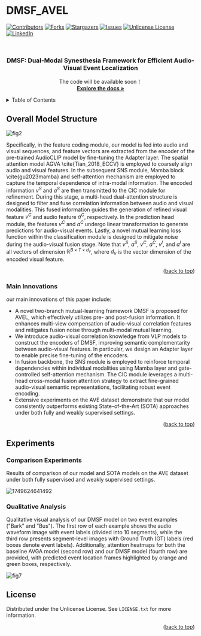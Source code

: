 # DMSF_AVEL

<!-- Improved compatibility of back to top link: See: https://github.com/Supersunn/DMSF_AVEL/pull/73 -->
<a id="readme-top"></a>
<!--



<!-- PROJECT SHIELDS -->
<!--
*** I'm using markdown "reference style" links for readability.
*** Reference links are enclosed in brackets [ ] instead of parentheses ( ).
*** See the bottom of this document for the declaration of the reference variables
*** for contributors-url, forks-url, etc. This is an optional, concise syntax you may use.
*** https://www.markdownguide.org/basic-syntax/#reference-style-links
-->
[![Contributors][contributors-shield]][contributors-url]
[![Forks][forks-shield]][forks-url]
[![Stargazers][stars-shield]][stars-url]
[![Issues][issues-shield]][issues-url]
[![Unlicense License][license-shield]][license-url]
[![LinkedIn][linkedin-shield]][linkedin-url]



<!-- PROJECT LOGO -->
<br />
  <h3 align="center">DMSF: Dual-Modal Synesthesia Framework for Efficient Audio-Visual Event Localization</h3>

  <p align="center">
    The code will be available soon！
    <br />
    <a href="https://github.com/Supersunn/DMSF_AVEL"><strong>Explore the docs »</strong></a>
    <br />
  </p>
</div>



<!-- TABLE OF CONTENTS -->
<details>
  <summary>Table of Contents</summary>
  <ol>
    <li>
      <a href="#Overall Model Structure">About The Project</a>
      <ul>
        <li><a href="#Main Innovations">Built With</a></li>
      </ul>
    </li>
    
    <li>
      <a href="#Experiments">About The Project</a>
      <ul>
        <li><a href="#Comparison Experiments">Built With</a></li>
      </ul>
      <ul>
        <li><a href="#Qualitative Analysis">Built With</a></li>
      </ul>
    </li>

    <li><a href="#license">License</a></li>

  </ol>
</details>



<!-- Overall Model Structure -->
## Overall Model Structure

![fig2](https://github.com/user-attachments/assets/2858d1c9-db0d-4f4f-a5a2-bed23081a51f)

Specifically, in the feature coding module, our model is fed into audio and visual sequences, and feature vectors are extracted from the encoder of the pre-trained AudioCLIP model by fine-tuning the Adapter layer. The spatial attention model AGVA \cite{Tian_2018_ECCV} is employed to coarsely align audio and visual features. In the subsequent SNS module, Mamba block \cite{gu2023mamba} and self-attention mechanism are employed to capture the temporal dependence of intra-modal information. The encoded information $v^S$ and $a^S$ are then transmitted to the CIC module for refinement. During this stage, a multi-head dual-attention structure is designed to filter and fuse correlation information between audio and visual modalities. This fused information guides the generation of refined visual feature $v^C$ and audio feature $a^C$, respectively. In the prediction head module, the features $v^C$ and $a^C$ undergo linear transformation to generate predictions for audio-visual events. Lastly, a novel mutual learning loss function within the classification module is designed to mitigate noise during the audio-visual fusion stage. Note that $v^S$, $a^S$, $v^C$, $a^C$, $v^I$, and $a^I$ are all vectors of dimension $\mathbb{R}^{ B \times T \times d_v}$, where $d_v$ is the vector dimension of the encoded visual feature.

<p align="right">(<a href="#readme-top">back to top</a>)</p>



### Main Innovations
our main innovations of this paper include:

* A novel two-branch mutual-learning framework DMSF is proposed for AVEL, which effectively utilizes pre- and post-fusion information. It enhances multi-view compensation of audio-visual correlation features and mitigates fusion noise through multi-modal mutual learning.
* We introduce audio-visual correlation knowledge from VLP models to construct the encoders of DMSF, improving semantic complementarity between audio-visual features. In particular, we design an Adapter layer to enable precise fine-tuning of the encoders.
* In fusion backbone, the SNS module is employed to reinforce temporal dependencies within individual modalities using Mamba layer and gate-controlled self-attention mechanism. The CIC module leverages a multi-head cross-modal fusion attention strategy to extract fine-grained audio-visual semantic representations, facilitating robust event encoding.
* Extensive experiments on the AVE dataset demonstrate that our model consistently outperforms existing State-of-the-Art (SOTA) approaches under both fully and weakly supervised settings.


<p align="right">(<a href="#readme-top">back to top</a>)</p>



<!-- Experiments -->
## Experiments

### Comparison Experiments
Results of comparison of our model and SOTA models on the AVE dataset under both fully supervised and weakly supervised settings.

![1749624641492](https://github.com/user-attachments/assets/5b859b34-cc3c-4746-8c52-866d3e853284)

### Qualitative Analysis
Qualitative visual analysis of our DMSF model on two event examples ("Bark" and "Bus"). The first row of each example shows the audio waveform image with event labels (divided into 10 segments), while the third row presents segment-level images with Ground Truth (GT) labels (red boxes denote event labels). Additionally, attention heatmaps for both the baseline AVGA model (second row) and our DMSF model (fourth row) are provided, with predicted event location frames highlighted by orange and green boxes, respectively.
 
![fig7](https://github.com/user-attachments/assets/58f7e4f5-97e8-4e9c-867d-c0c382dc1e9c)



<!-- LICENSE -->
## License

Distributed under the Unlicense License. See `LICENSE.txt` for more information.

<p align="right">(<a href="#readme-top">back to top</a>)</p>


<!-- MARKDOWN LINKS & IMAGES -->
<!-- https://www.markdownguide.org/basic-syntax/#reference-style-links -->
[contributors-shield]: https://img.shields.io/github/contributors/othneildrew/Best-README-Template.svg?style=for-the-badge
[contributors-url]: https://github.com/othneildrew/Best-README-Template/graphs/contributors
[forks-shield]: https://img.shields.io/github/forks/othneildrew/Best-README-Template.svg?style=for-the-badge
[forks-url]: https://github.com/othneildrew/Best-README-Template/network/members
[stars-shield]: https://img.shields.io/github/stars/othneildrew/Best-README-Template.svg?style=for-the-badge
[stars-url]: https://github.com/othneildrew/Best-README-Template/stargazers
[issues-shield]: https://img.shields.io/github/issues/othneildrew/Best-README-Template.svg?style=for-the-badge
[issues-url]: https://github.com/othneildrew/Best-README-Template/issues
[license-shield]: https://img.shields.io/github/license/othneildrew/Best-README-Template.svg?style=for-the-badge
[license-url]: https://github.com/othneildrew/Best-README-Template/blob/master/LICENSE.txt
[linkedin-shield]: https://img.shields.io/badge/-LinkedIn-black.svg?style=for-the-badge&logo=linkedin&colorB=555
[linkedin-url]: https://linkedin.com/in/othneildrew
[product-screenshot]: images/screenshot.png
[Next.js]: https://img.shields.io/badge/next.js-000000?style=for-the-badge&logo=nextdotjs&logoColor=white
[Next-url]: https://nextjs.org/
[React.js]: https://img.shields.io/badge/React-20232A?style=for-the-badge&logo=react&logoColor=61DAFB
[React-url]: https://reactjs.org/
[Vue.js]: https://img.shields.io/badge/Vue.js-35495E?style=for-the-badge&logo=vuedotjs&logoColor=4FC08D
[Vue-url]: https://vuejs.org/
[Angular.io]: https://img.shields.io/badge/Angular-DD0031?style=for-the-badge&logo=angular&logoColor=white
[Angular-url]: https://angular.io/
[Svelte.dev]: https://img.shields.io/badge/Svelte-4A4A55?style=for-the-badge&logo=svelte&logoColor=FF3E00
[Svelte-url]: https://svelte.dev/
[Laravel.com]: https://img.shields.io/badge/Laravel-FF2D20?style=for-the-badge&logo=laravel&logoColor=white
[Laravel-url]: https://laravel.com
[Bootstrap.com]: https://img.shields.io/badge/Bootstrap-563D7C?style=for-the-badge&logo=bootstrap&logoColor=white
[Bootstrap-url]: https://getbootstrap.com
[JQuery.com]: https://img.shields.io/badge/jQuery-0769AD?style=for-the-badge&logo=jquery&logoColor=white
[JQuery-url]: https://jquery.com 
